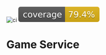 ![ci](https://github.com/TheMonkeynauts/game-service/actions/workflows/ci.yml/badge.svg) ![coverage](.github/badges/jacoco.svg)

# Game Service
